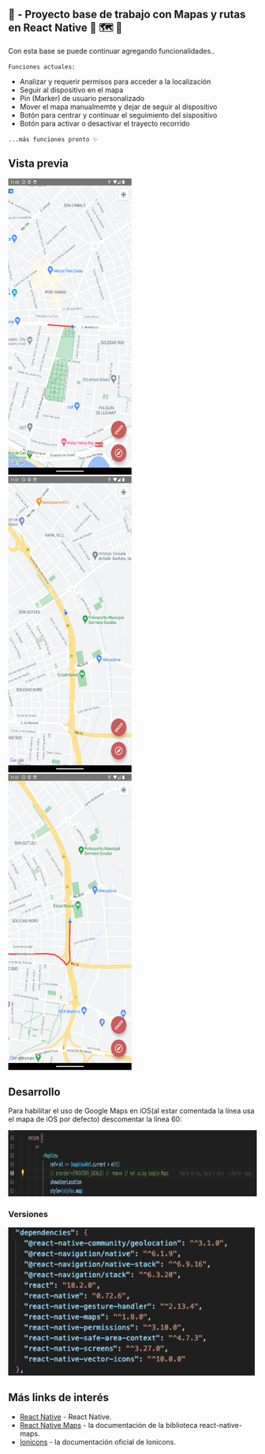 ## 🚧 - Proyecto base de trabajo con Mapas y rutas en React Native 🚗 🗺️ 📍

Con esta base se puede continuar agregando funcionalidades..

`Funciones actuales:`

-   Analizar y requerir permisos para acceder a la localización
-   Seguir al dispositivo en el mapa
-   Pin (Marker) de usuario personalizado
-   Mover el mapa manualmemte y dejar de seguir al dispositivo
-   Botón para centrar y continuar el seguimiento del sispositivo
-   Botón para activar o desactivar el trayecto recorrido

`...más funciones pronto ✨`

## Vista previa

<img src="./app-media/shot1.png" width="250" height="600" alt="vista del mapa">&nbsp; &nbsp;
<img src="./app-media/shot2.png" width="250" height="600" alt="vista del mapa">&nbsp; &nbsp;
<img src="./app-media/shot3.png" width="250" height="600" alt="vista del mapa">&nbsp; &nbsp;

## Desarrollo

Para habilitar el uso de Google Maps en iOS(al estar comentada la línea usa el mapa de iOS por defecto) descomentar la línea 60:

<img src="./app-media/uncomment.png" width="970" height="134" alt="habilitar Google Maps">

### Versiones

<img src="./app-media/versions.png" width="500" height="300" alt="versiones">

## Más links de interés

-   [React Native](https://reactnative.dev) - React Native.
-   [React Native Maps](https://github.com/react-native-maps/react-native-maps#readme) - la documentación de la biblioteca react-native-maps.
-   [Ionicons](https://ionic.io/ionicons) - la documentación oficial de Ionicons.
